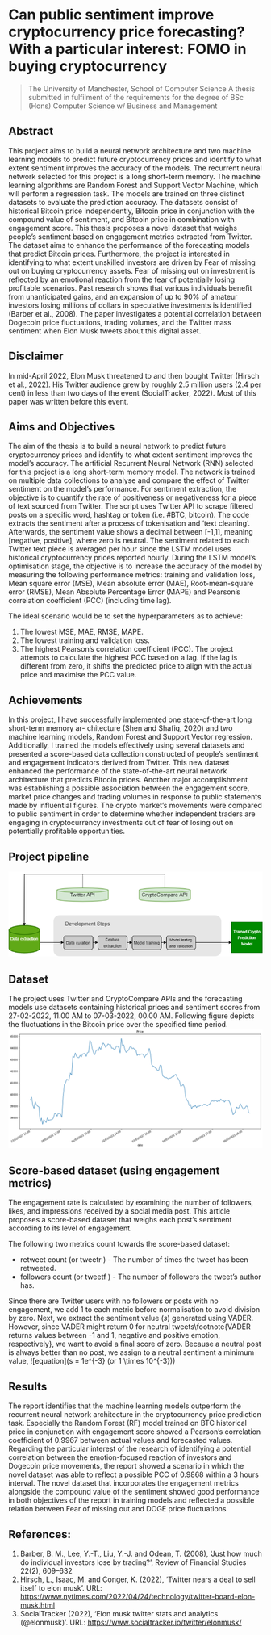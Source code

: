 # Can public sentiment improve cryptocurrency price forecasting? With a particular interest: FOMO in buying cryptocurrency

> The University of Manchester, School of Computer Science
> A thesis submitted in fulfilment of the requirements for the degree of BSc (Hons) Computer Science w/ Business and Management

## Abstract

This project aims to build a neural network architecture and two machine learning models to predict future cryptocurrency prices and identify to what extent sentiment improves the accuracy of the models. The recurrent neural network selected for this project is a long short-term memory. The machine learning algorithms are Random Forest and Support Vector Machine, which will perform a regression task. The models are trained on three distinct datasets to evaluate the prediction accuracy. The datasets consist of historical Bitcoin price independently, Bitcoin price in conjunction with the compound value of sentiment, and Bitcoin price in combination with engagement score. This thesis proposes a novel dataset that weighs people’s sentiment based on engagement metrics extracted from Twitter. The dataset aims to enhance the performance of the forecasting models that predict Bitcoin prices. Furthermore, the project is interested in identifying to what extent unskilled investors are driven by Fear of missing out on buying cryptocurrency assets. Fear of missing out on investment is reflected by an emotional reaction from the fear of potentially losing profitable scenarios. Past research shows that various individuals benefit from unanticipated gains, and an expansion of up to 90% of amateur investors losing millions of dollars in speculative investments is identified (Barber et al., 2008). The paper investigates a potential correlation between Dogecoin price fluctuations, trading volumes, and the Twitter mass sentiment when Elon Musk tweets about this digital asset.


## Disclaimer

In mid-April 2022, Elon Musk threatened to and then bought Twitter (Hirsch et al., 2022). His Twitter audience grew by roughly 2.5 million users (2.4 per cent) in less than two days of the event (SocialTracker, 2022). Most of this paper was written before this event.


## Aims and Objectives

The aim of the thesis is to build a neural network to predict future cryptocurrency prices and identify to what extent sentiment improves the model’s accuracy. The artificial Recurrent Neural Network (RNN) selected for this project is a long short-term memory model. The network is trained on multiple data collections to analyse and compare the effect of Twitter sentiment on the model’s performance. For sentiment extraction, the objective is to quantify the rate of positiveness or negativeness for a piece of text sourced from Twitter. The script uses Twitter API to scrape filtered posts on a specific word, hashtag or token (i.e. #BTC, bitcoin). The code extracts the sentiment after a process of tokenisation and ‘text cleaning’. Afterwards, the sentiment value shows a decimal between [-1,1], meaning [negative, positive], where zero is neutral. The sentiment related to each Twitter text piece is averaged per hour since the LSTM model uses historical cryptocurrency prices reported hourly. During the LSTM model’s optimisation stage, the objective is to increase the accuracy of the model by measuring the following performance metrics: training and validation loss, Mean square error (MSE), Mean absolute error (MAE), Root-mean-square error (RMSE), Mean Absolute Percentage Error (MAPE) and Pearson’s correlation coefficient (PCC) (including time lag). 

The ideal scenario would be to set the hyperparameters as to achieve:
1. The lowest MSE, MAE, RMSE, MAPE.
2. The lowest training and validation loss.
3. The highest Pearson’s correlation coefficient (PCC). The project attempts to calculate the highest PCC based on a lag. If the lag is different from zero, it shifts the predicted price to align with the actual price and maximise the PCC value.


## Achievements

In this project, I have successfully implemented one state-of-the-art long short-term memory ar- chitecture (Shen and Shafiq, 2020) and two machine learning models, Random Forest and Support Vector regression. Additionally, I trained the models effectively using several datasets and presented a score-based data collection constructed of people’s sentiment and engagement indicators derived from Twitter. This new dataset enhanced the performance of the state-of-the-art neural network architecture that predicts Bitcoin prices. 
Another major accomplishment was establishing a possible association between the engagement score, market price changes and trading volumes in response to public statements made by influential figures. The crypto market’s movements were compared to public sentiment in order to determine whether independent traders are engaging in cryptocurrency investments out of fear of losing out on potentially profitable opportunities.

## Project pipeline
![Project pipeline](screenshots/methodology.png)

## Dataset

The project uses Twitter and CryptoCompare APIs and the forecasting models use datasets containing historical prices and sentiment scores from 27-02-2022, 11.00 AM to 07-03-2022, 00.00 AM.
Following figure depicts the fluctuations in the Bitcoin price over the specified time
period.
![BTC price](screenshots/all_dataset_BTC.png)

## Score-based dataset (using engagement metrics)

The engagement rate is calculated by examining the number of followers, likes, and impressions received by a social media post. This article proposes a score-based dataset that weighs each post’s sentiment according to its level of engagement.

The following two metrics count towards the score-based dataset:
- retweet count (or tweetr ) - The number of times the tweet has been retweeted.
- followers count (or tweetf ) - The number of followers the tweet’s author has.

Since there are Twitter users with no followers or posts with no engagement, we add 1 to each metric before normalisation to avoid division by zero. Next, we extract the sentiment value ($s$) generated using VADER. However, since VADER might return 0 for neutral tweets\footnote{VADER returns values between -1 and 1, negative and positive emotion, respectively}, we want to avoid a final score of zero. Because a neutral post is always better than no post, we assign to a neutral sentiment a minimum value, 
![equation](s = 1e^{-3} (or 1 \times 10^{-3}))

## Results

The report identifies that the machine learning models outperform the recurrent neural network architecture in the cryptocurrency price prediction task. Especially the Random Forest (RF) model trained on BTC historical price in conjunction with engagement score showed a Pearson’s correlation coefficient of 0.9967 between actual values and forecasted values. Regarding the particular interest of the research of identifying a potential correlation between the emotion-focused reaction of investors and Dogecoin price movements, the report showed a scenario in which the novel dataset was able to reflect a possible PCC of 0.9868 within a 3 hours interval. The novel dataset that incorporates the engagement metrics alongside the compound value of the sentiment showed good performance in both objectives of the report in training models and reflected a possible relation between Fear of missing out and DOGE price fluctuations




## References:
1. Barber, B. M., Lee, Y.-T., Liu, Y.-J. and Odean, T. (2008), ‘Just how much do individual investors lose by trading?’, Review of Financial Studies 22(2), 609–632
2. Hirsch, L., Isaac, M. and Conger, K. (2022), ‘Twitter nears a deal to sell itself to elon musk’. URL: https://www.nytimes.com/2022/04/24/technology/twitter-board-elon-musk.html
3. SocialTracker (2022), ‘Elon musk twitter stats and analytics (@elonmusk)’. URL: https://www.socialtracker.io/twitter/elonmusk/

